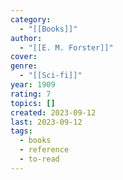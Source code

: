 ```yaml
---
category:
  - "[[Books]]"
author:
  - "[[E. M. Forster]]"
cover: 
genre:
  - "[[Sci-fi]]"
year: 1909
rating: 7
topics: []
created: 2023-09-12
last: 2023-09-12
tags:
  - books
  - reference
  - to-read
---
```

